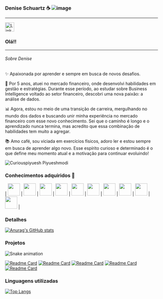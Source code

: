           
### Denise Schuartz ☕                                                                                             ![image](https://github.com/user-attachments/assets/6c8129ac-ed3f-4156-a5cc-3ecf4eebb1d9)
___________________________________________________________________________________________________________________________
[<img src='https://img.shields.io/badge/LinkedIn-0077B5?style=for-the-badge&logo=linkedin&logoColor=white' alt='Linkedin' height='30'>](https://www.linkedin.com/in/denise-schuartz/) 
          

### Olá!!
________________________________________________________________________________________________________________________________
###### Sobre Denise
✨ Apaixonada por aprender e sempre em busca de novos desafios.

💼 Por 5 anos, atuei no mercado financeiro, onde desenvolvi habilidades em gestão e estratégias. Durante esse período, ao estudar sobre Business Intelligence voltado ao setor financeiro, descobri uma nova paixão: a análise de dados.

📊 Agora, estou no meio de uma transição de carreira, mergulhando no mundo dos dados e buscando unir minha experiência no mercado financeiro com esse novo conhecimento. Sei que o caminho é longo e o aprendizado nunca termina, mas acredito que essa combinação de habilidades tem muito a agregar.

📚 Amo café, sou viciada em exercícios físicos, adoro ler e estou sempre em busca de aprender algo novo. Esse espírito curioso e determinado é o que define meu momento atual e a motivação para continuar evoluindo!

![Curiouspiyuesh Piyueshmodi](https://media.tenor.com/9NLB0tPsgyIAAAAi/curiouspiyuesh-piyueshmodi.gif)





### Conhecimentos adquiridos 🔭
 | <img loading="lazy" src="https://cdn.jsdelivr.net/gh/devicons/devicon@latest/icons/amazonwebservices/amazonwebservices-original-wordmark.svg" width="40" height="40/"> | <img loading="lazy" src="https://cdn.jsdelivr.net/gh/devicons/devicon@latest/icons/git/git-original-wordmark.svg" width="40" height="40/"> | <img loading="lazy" src="https://cdn.jsdelivr.net/gh/devicons/devicon@latest/icons/github/github-original-wordmark.svg" width="40" height="40/"> | <img loading="lazy" src="https://cdn.jsdelivr.net/gh/devicons/devicon@latest/icons/json/json-original.svg" width="40" height="40/"> | <img loading="lazy" src="https://cdn.jsdelivr.net/gh/devicons/devicon@latest/icons/kaggle/kaggle-original-wordmark.svg" width="40" height="40/"> | <img loading="lazy" src="https://cdn.jsdelivr.net/gh/devicons/devicon@latest/icons/matplotlib/matplotlib-plain-wordmark.svg" width="40" height="40/"> | <img loading="lazy" src="https://cdn.jsdelivr.net/gh/devicons/devicon@latest/icons/numpy/numpy-original-wordmark.svg" width="40" height="40/"> | <img loading="lazy" src="https://cdn.jsdelivr.net/gh/devicons/devicon@latest/icons/pandas/pandas-original-wordmark.svg" width="40" height="40/"> | <img loading="lazy" src="https://cdn.jsdelivr.net/gh/devicons/devicon@latest/icons/python/python-original-wordmark.svg" width="40" height="40/"> | <img loading="lazy" src="https://cdn.jsdelivr.net/gh/devicons/devicon@latest/icons/sqldeveloper/sqldeveloper-original.svg" width="40" height="40/"> | 



 ### Detalhes

[![Anurag's GitHub stats](https://github-readme-stats.vercel.app/api?username=DeniseSchuartz&show_icons=true&theme=dark)](https://github.com/anuraghazra/github-readme-stats)



### Projetos

![Snake animation](https://github.com/DeniseSchuartz/DeniseSchuartz/blob/output/github-contribution-grid-snake.svg)


[![Readme Card](https://github-readme-stats.vercel.app/api/pin/?username=DeniseSchuartz&repo=Agro-Projeto-de-parceria-EBAC&theme=dark)](https://github.com/anuraghazra/github-readme-stats)
[![Readme Card](https://github-readme-stats.vercel.app/api/pin/?username=DeniseSchuartz&repo=Exploratory-Data-Analysis-on-Credit&theme=dark)](https://github.com/anuraghazra/github-readme-stats)
[![Readme Card](https://github-readme-stats.vercel.app/api/pin/?username=DeniseSchuartz&repo=COVID-Projeto-de-parceria-EBAC&theme=dark)](https://github.com/anuraghazra/github-readme-stats)
[![Readme Card](https://github-readme-stats.vercel.app/api/pin/?username=DeniseSchuartz&repo=Preco_gasolina_SP&theme=dark)](https://github.com/anuraghazra/github-readme-stats)
[![Readme Card](https://github-readme-stats.vercel.app/api/pin/?username=DeniseSchuartz&repo=Previsao_de_Vendas_Walmart_&theme=dark)](https://github.com/anuraghazra/github-readme-stats)

 ### Linguagens utilizadas

[![Top Langs](https://github-readme-stats.vercel.app/api/top-langs/?username=DeniseSchuartz&layout=compact)](https://github.com/anuraghazra/github-readme-stats)


          
          
